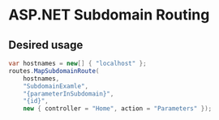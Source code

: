 # ASP.NET Subdomain Routing

## Desired usage
```csharp
var hostnames = new[] { "localhost" };
routes.MapSubdomainRoute(
    hostnames,
    "SubdomainExamle",
    "{parameterInSubdomain}",
    "{id}",
    new { controller = "Home", action = "Parameters" });
```
